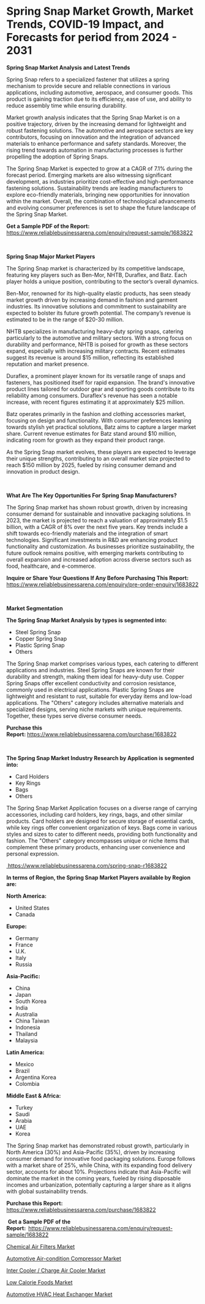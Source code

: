 <p><h1>Spring Snap Market Growth, Market Trends, COVID-19 Impact, and Forecasts for period from 2024 - 2031</h1></p><p><strong>Spring Snap Market Analysis and Latest Trends</strong></p>
<p><p>Spring Snap refers to a specialized fastener that utilizes a spring mechanism to provide secure and reliable connections in various applications, including automotive, aerospace, and consumer goods. This product is gaining traction due to its efficiency, ease of use, and ability to reduce assembly time while ensuring durability.</p><p>Market growth analysis indicates that the Spring Snap Market is on a positive trajectory, driven by the increasing demand for lightweight and robust fastening solutions. The automotive and aerospace sectors are key contributors, focusing on innovation and the integration of advanced materials to enhance performance and safety standards. Moreover, the rising trend towards automation in manufacturing processes is further propelling the adoption of Spring Snaps.</p><p>The Spring Snap Market is expected to grow at a CAGR of 7.1% during the forecast period. Emerging markets are also witnessing significant development, as industries prioritize cost-effective and high-performance fastening solutions. Sustainability trends are leading manufacturers to explore eco-friendly materials, bringing new opportunities for innovation within the market. Overall, the combination of technological advancements and evolving consumer preferences is set to shape the future landscape of the Spring Snap Market.</p></p>
<p><strong>Get a Sample PDF of the Report:&nbsp;</strong> <a href="https://www.reliablebusinessarena.com/enquiry/request-sample/1683822?utm_campaign=1294&utm_medium=2&utm_source=Github&utm_content=ia&utm_term=15102024&utm_id=spring-snap">https://www.reliablebusinessarena.com/enquiry/request-sample/1683822</a></p>
<p>&nbsp;</p>
<p><strong>Spring Snap Major Market Players</strong></p>
<p><p>The Spring Snap market is characterized by its competitive landscape, featuring key players such as Ben-Mor, NHTB, Duraflex, and Batz. Each player holds a unique position, contributing to the sector’s overall dynamics.</p><p>Ben-Mor, renowned for its high-quality elastic products, has seen steady market growth driven by increasing demand in fashion and garment industries. Its innovative solutions and commitment to sustainability are expected to bolster its future growth potential. The company’s revenue is estimated to be in the range of $20-30 million.</p><p>NHTB specializes in manufacturing heavy-duty spring snaps, catering particularly to the automotive and military sectors. With a strong focus on durability and performance, NHTB is poised for growth as these sectors expand, especially with increasing military contracts. Recent estimates suggest its revenue is around $15 million, reflecting its established reputation and market presence.</p><p>Duraflex, a prominent player known for its versatile range of snaps and fasteners, has positioned itself for rapid expansion. The brand's innovative product lines tailored for outdoor gear and sporting goods contribute to its reliability among consumers. Duraflex's revenue has seen a notable increase, with recent figures estimating it at approximately $25 million.</p><p>Batz operates primarily in the fashion and clothing accessories market, focusing on design and functionality. With consumer preferences leaning towards stylish yet practical solutions, Batz aims to capture a larger market share. Current revenue estimates for Batz stand around $10 million, indicating room for growth as they expand their product range.</p><p>As the Spring Snap market evolves, these players are expected to leverage their unique strengths, contributing to an overall market size projected to reach $150 million by 2025, fueled by rising consumer demand and innovation in product design.</p></p>
<p>&nbsp;</p>
<p><strong>What Are The Key Opportunities For Spring Snap Manufacturers?</strong></p>
<p><p>The Spring Snap market has shown robust growth, driven by increasing consumer demand for sustainable and innovative packaging solutions. In 2023, the market is projected to reach a valuation of approximately $1.5 billion, with a CAGR of 8% over the next five years. Key trends include a shift towards eco-friendly materials and the integration of smart technologies. Significant investments in R&D are enhancing product functionality and customization. As businesses prioritize sustainability, the future outlook remains positive, with emerging markets contributing to overall expansion and increased adoption across diverse sectors such as food, healthcare, and e-commerce.</p></p>
<p><strong>Inquire or Share Your Questions If Any Before Purchasing This Report:</strong> <a href="https://www.reliablebusinessarena.com/enquiry/pre-order-enquiry/1683822?utm_campaign=1294&utm_medium=2&utm_source=Github&utm_content=ia&utm_term=15102024&utm_id=spring-snap">https://www.reliablebusinessarena.com/enquiry/pre-order-enquiry/1683822</a></p>
<p>&nbsp;</p>
<p><strong>Market Segmentation</strong></p>
<p><strong>The Spring Snap Market Analysis by types is segmented into:</strong></p>
<p><ul><li>Steel Spring Snap</li><li>Copper Spring Snap</li><li>Plastic Spring Snap</li><li>Others</li></ul></p>
<p><p>The Spring Snap market comprises various types, each catering to different applications and industries. Steel Spring Snaps are known for their durability and strength, making them ideal for heavy-duty use. Copper Spring Snaps offer excellent conductivity and corrosion resistance, commonly used in electrical applications. Plastic Spring Snaps are lightweight and resistant to rust, suitable for everyday items and low-load applications. The "Others" category includes alternative materials and specialized designs, serving niche markets with unique requirements. Together, these types serve diverse consumer needs.</p></p>
<p><strong>Purchase this Report:&nbsp;</strong><a href="https://www.reliablebusinessarena.com/purchase/1683822?utm_campaign=1294&utm_medium=2&utm_source=Github&utm_content=ia&utm_term=15102024&utm_id=spring-snap">https://www.reliablebusinessarena.com/purchase/1683822</a></p>
<p>&nbsp;</p>
<p><strong>The Spring Snap Market Industry Research by Application is segmented into:</strong></p>
<p><ul><li>Card Holders</li><li>Key Rings</li><li>Bags</li><li>Others</li></ul></p>
<p><p>The Spring Snap Market Application focuses on a diverse range of carrying accessories, including card holders, key rings, bags, and other similar products. Card holders are designed for secure storage of essential cards, while key rings offer convenient organization of keys. Bags come in various styles and sizes to cater to different needs, providing both functionality and fashion. The "Others" category encompasses unique or niche items that complement these primary products, enhancing user convenience and personal expression.</p></p>
<p><a href="https://www.reliablebusinessarena.com/spring-snap-r1683822?utm_campaign=1294&utm_medium=2&utm_source=Github&utm_content=ia&utm_term=15102024&utm_id=spring-snap">&nbsp;https://www.reliablebusinessarena.com/spring-snap-r1683822</a></p>
<p><strong>In terms of Region, the Spring Snap Market Players available by Region are:</strong></p>
<p>
    <p> <strong> North America: </strong>
        <ul>
            <li>United States</li>
            <li>Canada</li>
        </ul>
        </p> 
    <p> <strong> Europe: </strong>
        <ul>
            <li>Germany</li>
            <li>France</li>
            <li>U.K.</li>
            <li>Italy</li>
            <li>Russia</li>
        </ul>
        </p> 
    <p> <strong> Asia-Pacific: </strong>
        <ul>
            <li>China</li>
            <li>Japan</li>
            <li>South Korea</li>
            <li>India</li>
            <li>Australia</li>
            <li>China Taiwan</li>
            <li>Indonesia</li>
            <li>Thailand</li>
            <li>Malaysia</li>
        </ul>
        </p> 
    <p> <strong> Latin America: </strong>
        <ul>
            <li>Mexico</li>
            <li>Brazil</li>
            <li>Argentina Korea</li>
            <li>Colombia</li>
        </ul>
        </p> 
    <p> <strong> Middle East & Africa: </strong>
        <ul>
            <li>Turkey</li>
            <li>Saudi</li>
            <li>Arabia</li>
            <li>UAE</li>
            <li>Korea</li>
        </ul>
    </p>
    </p>
<p><p>The Spring Snap market has demonstrated robust growth, particularly in North America (30%) and Asia-Pacific (35%), driven by increasing consumer demand for innovative food packaging solutions. Europe follows with a market share of 25%, while China, with its expanding food delivery sector, accounts for about 10%. Projections indicate that Asia-Pacific will dominate the market in the coming years, fueled by rising disposable incomes and urbanization, potentially capturing a larger share as it aligns with global sustainability trends.</p></p>
<p><strong>Purchase this Report: </strong><a href="https://www.reliablebusinessarena.com/purchase/1683822?utm_campaign=1294&utm_medium=2&utm_source=Github&utm_content=ia&utm_term=15102024&utm_id=spring-snap">https://www.reliablebusinessarena.com/purchase/1683822</a></p>
<p>&nbsp;<strong>Get a Sample PDF of the Report:&nbsp;&nbsp;</strong><a href="https://www.reliablebusinessarena.com/enquiry/request-sample/1683822?utm_campaign=1294&utm_medium=2&utm_source=Github&utm_content=ia&utm_term=15102024&utm_id=spring-snap">https://www.reliablebusinessarena.com/enquiry/request-sample/1683822</a></p>
<p><strong></strong></p>
<p><p><a href="https://www.linkedin.com/pulse/chemical-air-filters-market-emerging-trends-future-prospects-ecyrf?trk=public_post_embed_feed-article-content&utm_campaign=1294&utm_medium=2&utm_source=Github&utm_content=ia&utm_term=15102024&utm_id=spring-snap">Chemical Air Filters Market</a></p><p><a href="https://www.linkedin.com/pulse/automotive-air-condition-compressor-market-size-share-analysis-oazlf?trk=public_post_embed_feed-article-content&utm_campaign=1294&utm_medium=2&utm_source=Github&utm_content=ia&utm_term=15102024&utm_id=spring-snap">Automotive Air-condition Compressor Market</a></p><p><a href="https://www.linkedin.com/pulse/global-inter-cooler-charge-air-market-opportunities-amopc?utm_campaign=1294&utm_medium=2&utm_source=Github&utm_content=ia&utm_term=15102024&utm_id=spring-snap">Inter Cooler / Charge Air Cooler Market</a></p><p><a href="https://github.com/sandygraoj2/Market-Research-Report-List-1/blob/main/low-calorie-foods-market.md?utm_campaign=1294&utm_medium=2&utm_source=Github&utm_content=ia&utm_term=15102024&utm_id=spring-snap">Low Calorie Foods Market</a></p><p><a href="https://www.linkedin.com/pulse/automotive-hvac-heat-exchanger-market-size-growth-trends-nixvf?trk=public_post_embed_feed-article-content&utm_campaign=1294&utm_medium=2&utm_source=Github&utm_content=ia&utm_term=15102024&utm_id=spring-snap">Automotive HVAC Heat Exchanger Market</a></p></p>
